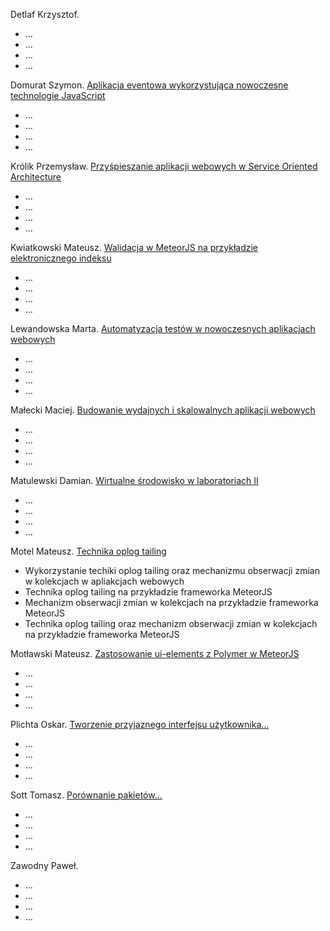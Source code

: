 Detlaf Krzysztof.
- …
- …
- …
- …

Domurat Szymon. [Aplikacja eventowa wykorzystująca nowoczesne technologie JavaScript](https://github.com/sdomurat/mgr)
- …
- …
- …
- …


Królik Przemysław. [Przyśpieszanie aplikacji webowych w Service Oriented Architecture](https://github.com/Necromos/mgr)
- …
- …
- …
- …


Kwiatkowski Mateusz. [Walidacja w MeteorJS na przykładzie elektronicznego indeksu](https://github.com/Flover/praca_magisterska)
- …
- …
- …
- …


Lewandowska Marta. [Automatyzacja testów w nowoczesnych aplikacjach webowych](https://github.com/mlewandowska/thesis)
- …
- …
- …
- …


Małecki Maciej. [Budowanie wydajnych i skalowalnych aplikacji webowych](https://github.com/smt116/master-thesis)
- …
- …
- …
- …


Matulewski Damian. [Wirtualne środowisko w laboratoriach II](https://github.com/dmatulewski/mgr)
- …
- …
- …
- …


Motel Mateusz. [Technika oplog tailing](https://github.com/mmotel/master-thesis)
- Wykorzystanie techiki oplog tailing oraz mechanizmu obserwacji zmian w kolekcjach w apliakcjach webowych
- Technika oplog tailing na przykładzie frameworka MeteorJS
- Mechanizm obserwacji zmian w kolekcjach na przykładzie frameworka MeteorJS
- Technika oplog tailing oraz mechanizm obserwacji zmian w kolekcjach na przykładzie frameworka MeteorJS


Motławski Mateusz. [Zastosowanie ui-elements z Polymer w MeteorJS](https://github.com/miotla007/magisterka)
- …
- …
- …
- …


Plichta Oskar. [Tworzenie przyjaznego interfejsu użytkownika…](https://github.com/oplichta/magisterka)
- …
- …
- …
- …


Sott Tomasz. [Porównanie pakietów…](https://github.com/tsott/mgr)
- …
- …
- …
- …


Zawodny Paweł.
- …
- …
- …
- …
